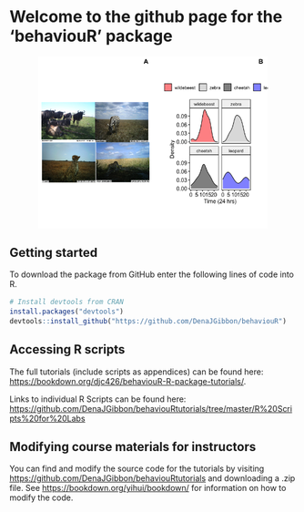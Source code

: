 
<!-- README.md is generated from README.Rmd. Please edit that file -->

# Welcome to the github page for the ‘behaviouR’ package

<img src="man/figures/README-unnamed-chunk-2-1.png" width="80%" style="display: block; margin: auto;" />

## Getting started

To download the package from GitHub enter the following lines of code
into R.

``` r
# Install devtools from CRAN
install.packages("devtools")
devtools::install_github("https://github.com/DenaJGibbon/behaviouR")
```

## Accessing R scripts

The full tutorials (include scripts as appendices) can be found here:
<https://bookdown.org/djc426/behaviouR-R-package-tutorials/>.

Links to individual R Scripts can be found here:
<https://github.com/DenaJGibbon/behaviouRtutorials/tree/master/R%20Scripts%20for%20Labs>

## Modifying course materials for instructors

You can find and modify the source code for the tutorials by visiting
<https://github.com/DenaJGibbon/behaviouRtutorials> and downloading a
.zip file. See <https://bookdown.org/yihui/bookdown/> for information on
how to modify the code.
